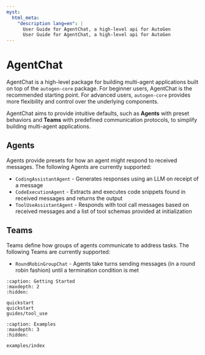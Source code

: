 ```yaml
---
myst:
  html_meta:
    "description lang=en": |
      User Guide for AgentChat, a high-level api for AutoGen
      User Guide for AgentChat, a high-level api for AutoGen
---
```


# AgentChat

AgentChat is a high-level package for building multi-agent applications built on top of the `autogen-core` package. For beginner users, AgentChat is the recommended starting point. For advanced users, `autogen-core` provides more flexibility and control over the underlying components.

AgentChat aims to provide intuitive defaults, such as **Agents** with preset behaviors and **Teams** with predefined communication protocols, to simplify building multi-agent applications.

## Agents

Agents provide presets for how an agent might respond to received messages. The following Agents are currently supported:

- `CodingAssistantAgent` - Generates responses using an LLM on receipt of a message
- `CodeExecutionAgent` - Extracts and executes code snippets found in received messages and returns the output
- `ToolUseAssistantAgent` - Responds with tool call messages based on received messages and a list of tool schemas provided at initialization

## Teams

Teams define how groups of agents communicate to address tasks. The following Teams are currently supported:

- `RoundRobinGroupChat` - Agents take turns sending messages (in a round robin fashion) until a termination condition is met

```{toctree}
:caption: Getting Started
:maxdepth: 2
:hidden:

quickstart
quickstart
guides/tool_use

```

```{toctree}
:caption: Examples
:maxdepth: 3
:hidden:

examples/index
```
